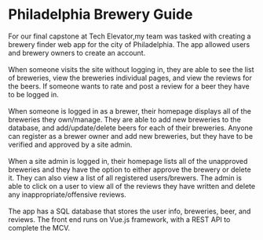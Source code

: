 # Philadelphia Brewery Guide
For our final capstone at Tech Elevator,my team was tasked with creating a brewery finder web app for the city of Philadelphia. The app allowed users and brewery owners to create an account. 
<br><br>
When someone visits the site without logging in, they are able to see the list of breweries, view the breweries individual pages, and view the reviews for the beers. If someone wants to rate and post a review for a beer they have to be logged in. 
<br><br>
When someone is logged in as a brewer, their homepage displays all of the breweries they own/manage. They are able to add new breweries to the database, and add/update/delete beers for each of their breweries. Anyone can register as a brewer owner and add new breweries, but they have to be verified and approved by a site admin. 
<br><br>
When a site admin is logged in, their homepage lists all of the unapproved breweries and they have the option to either approve the brewery or delete it. They can also view a list of all registered users/brewers. The admin is able to click on a user to view all of the reviews they have written and delete any inappropriate/offensive reviews. 
<br><br>
The app has a SQL database that stores the user info, breweries, beer, and reviews. The front end runs on Vue.js framework, with a REST API to complete the MCV. 

